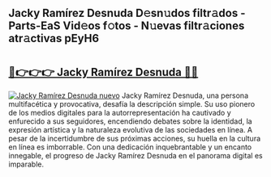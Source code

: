 ## Jacky Ramírez Desnuda D𝚎sn𝚞dos filtr𝚊dos - Parts-EaS Vid𝚎os f𝚘tos - N𝚞evas filtr𝚊ciones atr𝚊ctivas pEyH6

# <h2><a href="http://mb4b9y3.tromn.icu/?c=Jacky+Ram%c3%adrez+Desnuda">🔗👉👉👉 Jacky Ramírez Desnuda 🔗🔗</a></h2>

[![Jacky Ramírez Desnuda nuevo](https://i.imgur.com/pEAQMta.gif)](http://mb4b9y3.tromn.icu/?c=Jacky+Ram%c3%adrez+Desnuda)
Jacky Ramírez Desnuda, una persona multifacética y provocativa, desafía la descripción simple. Su uso pionero de los medios digitales para la autorrepresentación ha cautivado y enfurecido a sus seguidores, encendiendo debates sobre la identidad, la expresión artística y la naturaleza evolutiva de las sociedades en línea. A pesar de la incertidumbre de sus próximas acciones, su huella en la cultura en línea es imborrable. Con una dedicación inquebrantable y un encanto innegable, el progreso de Jacky Ramírez Desnuda en el panorama digital es imparable.
